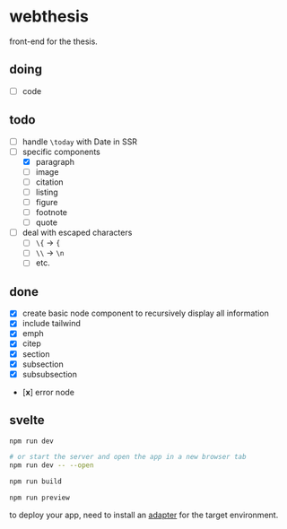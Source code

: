 # webthesis

front-end for the thesis.

## doing

- [ ] code

## todo

- [ ] handle `\today` with Date in SSR
- [ ] specific components
  - [x] paragraph
  - [ ] image
  - [ ] citation
  - [ ] listing
  - [ ] figure
  - [ ] footnote
  - [ ] quote
- [ ] deal with escaped characters
  - [ ] `\{` -> `{`
  - [ ] `\\` -> `\n`
  - [ ] etc.

## done

- [x] create basic node component to recursively display all information
- [x] include tailwind
- [x] emph
- [x] citep
- [x] section
- [x] subsection
- [x] subsubsection
- [**x**] error node


## svelte

```bash
npm run dev

# or start the server and open the app in a new browser tab
npm run dev -- --open

npm run build

npm run preview
```

to deploy your app, need to install an [adapter](https://kit.svelte.dev/docs/adapters) for the target environment.
